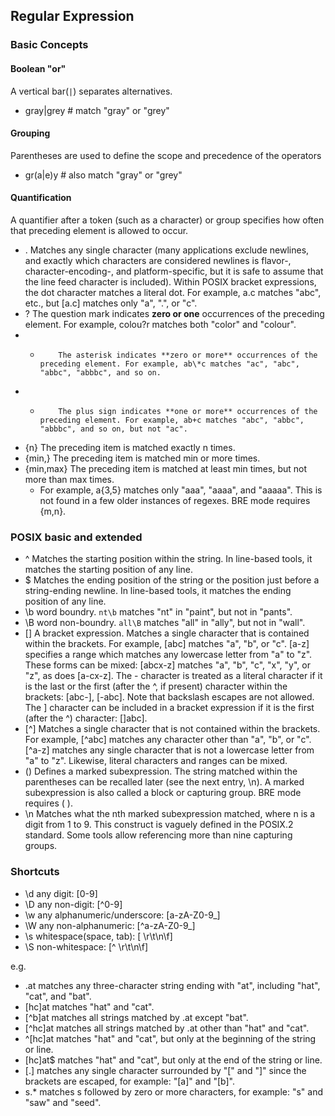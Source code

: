 ## Regular Expression

### Basic Concepts
#### Boolean "or"
A vertical bar(`|`) separates alternatives.  
- gray|grey   # match "gray" or "grey"

#### Grouping
Parentheses are used to define the scope and precedence of the operators
- gr(a|e)y    # also match "gray" or "grey"

#### Quantification
A quantifier after a token (such as a character) or group specifies how often that preceding element is allowed to occur.  
- .     Matches any single character (many applications exclude newlines, and exactly which characters are considered newlines is flavor-, character-encoding-, and platform-specific, but it is safe to assume that the line feed character is included). Within POSIX bracket expressions, the dot character matches a literal dot. For example, a.c matches "abc", etc., but [a.c] matches only "a", ".", or "c".  
- ?         The question mark indicates **zero or one** occurrences of the preceding element. For example, colou?r matches both "color" and "colour".  
- *         The asterisk indicates **zero or more** occurrences of the preceding element. For example, ab\*c matches "ac", "abc", "abbc", "abbbc", and so on.  
- +         The plus sign indicates **one or more** occurrences of the preceding element. For example, ab+c matches "abc", "abbc", "abbbc", and so on, but not "ac".  
- {n}       The preceding item is matched exactly n times.  
- {min,}    The preceding item is matched min or more times.
- {min,max} The preceding item is matched at least min times, but not more than max times.
    - For example, a{3,5} matches only "aaa", "aaaa", and "aaaaa". This is not found in a few older instances of regexes. BRE mode requires \{m,n\}.  

### POSIX basic and extended
- ^     Matches the starting position within the string. In line-based tools, it matches the starting position of any line.  
- $     Matches the ending position of the string or the position just before a string-ending newline. In line-based tools, it matches the ending position of any line.  
- \b    word boundry. `nt\b` matches "nt" in "paint", but not in "pants".  
- \B    word non-boundry. `all\B` matches "all" in "ally", but not in "wall".  
- []    A bracket expression. Matches a single character that is contained within the brackets. For example, [abc] matches "a", "b", or "c". [a-z] specifies a range which matches any lowercase letter from "a" to "z". These forms can be mixed: [abcx-z] matches "a", "b", "c", "x", "y", or "z", as does [a-cx-z].
       The - character is treated as a literal character if it is the last or the first (after the ^, if present) character within the brackets: [abc-], [-abc]. Note that backslash escapes are not allowed. The ] character can be included in a bracket expression if it is the first (after the ^) character: []abc].
- [^]   Matches a single character that is not contained within the brackets. For example, [^abc] matches any character other than "a", "b", or "c". [^a-z] matches any single character that is not a lowercase letter from "a" to "z". Likewise, literal characters and ranges can be mixed.  
- ()    Defines a marked subexpression. The string matched within the parentheses can be recalled later (see the next entry, \n). A marked subexpression is also called a block or capturing group. BRE mode requires \( \).
- \n    Matches what the nth marked subexpression matched, where n is a digit from 1 to 9. This construct is vaguely defined in the POSIX.2 standard. Some tools allow referencing more than nine capturing groups.  

### Shortcuts
- \d    any digit: [0-9]  
- \D    any non-digit: [^0-9]  
- \w    any alphanumeric/underscore: [a-zA-Z0-9\_]  
- \W    any non-alphanumeric: [^a-zA-Z0-9\_]  
- \s    whitespace(space, tab): [ \r\t\n\f]
- \S    non-whitespace: [^ \r\t\n\f]


e.g.
- .at matches any three-character string ending with "at", including "hat", "cat", and "bat".
- [hc]at matches "hat" and "cat".
- [^b]at matches all strings matched by .at except "bat".
- [^hc]at matches all strings matched by .at other than "hat" and "cat".
- ^[hc]at matches "hat" and "cat", but only at the beginning of the string or line.
- [hc]at$ matches "hat" and "cat", but only at the end of the string or line.
- \[.\] matches any single character surrounded by "[" and "]" since the brackets are escaped, for example: "[a]" and "[b]".
- s.\* matches s followed by zero or more characters, for example: "s" and "saw" and "seed".
